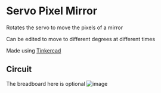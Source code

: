 # Servo Pixel Mirror
Rotates the servo to move the pixels of a mirror

Can be edited to move to different degrees at different times

Made using [Tinkercad](https://www.tinkercad.com/learn/circuits)

## Circuit
The breadboard here is optional
![image](https://user-images.githubusercontent.com/109060633/178203052-58b3ca80-b58a-430c-972d-b787189aa1ff.png)
